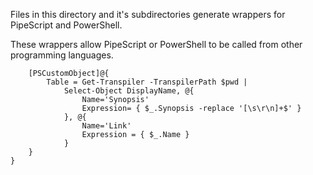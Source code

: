 Files in this directory and it's subdirectories generate wrappers for PipeScript and PowerShell.

These wrappers allow PipeScript or PowerShell to be called from other programming languages.

~~~PipeScript{
    [PSCustomObject]@{
        Table = Get-Transpiler -TranspilerPath $pwd |
            Select-Object DisplayName, @{
                Name='Synopsis'
                Expression= { $_.Synopsis -replace '[\s\r\n]+$' }
            }, @{
                Name='Link'
                Expression = { $_.Name }
            }
    }
}
~~~